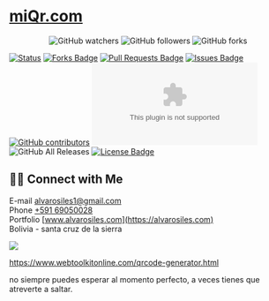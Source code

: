 # [miQr.com](https://alvarosiles11.github.io/miQr.com)
<p align="center">
<img alt="GitHub watchers" src="https://img.shields.io/github/watchers/alvarosiles11/alvarosiles11?style=social"> <img alt="GitHub followers" src="https://img.shields.io/github/followers/alvarosiles11?style=social"> <img alt="GitHub forks" src="https://img.shields.io/github/forks/alvarosiles11/alvarosiles11?style=social">
</p>



[![Status](https://img.shields.io/badge/status-active-success.svg)]() <a href="https://github.com/alvarosiles11/miQr.com/network/members"><img src="https://img.shields.io/github/forks/alvarosiles11/miQr.com" alt="Forks Badge"/></a> <a href="https://github.com/alvarosiles11/miQr.com/pulls"><img src="https://img.shields.io/github/issues-pr/alvarosiles11/miQr.com" alt="Pull Requests Badge"/></a> <a href="https://github.com/alvarosiles11/alvarosiles11/issues"><img src="https://img.shields.io/github/issues/alvarosiles11/miQr.com" alt="Issues Badge"/></a> <a href="https://github.com/alvarosiles11/miQr.com/graphs/contributors"><img alt="GitHub contributors" src="https://img.shields.io/github/contributors/alvarosiles11/miQr.com?color=2b9348"></a> ![GitHub last commit](https://img.shields.io/github/last-commit/alvarosiles11/miQr.com) ![GitHub All Releases](https://img.shields.io/github/downloads/alvarosiles11/miQr.com/total) <a href="https://github.com/alvarosiles11/miQr.com/blob/main/LICENSE"><img src="https://img.shields.io/github/license/alvarosiles11/miQr.com?color=2b9348" alt="License Badge"/></a>

## 🤝🏻 Connect with Me

E-mail alvarosiles1@gmail.com \
Phone [+591 69050028](https://api.whatsapp.com/send?phone=59169050028&text=Hola,%20Alvaro%20vi%20repositorio%20GitHub%20y%20quiero%20preguntarle…) \
Portfolio [www.alvarosiles.com](https://alvarosiles.com) \
Bolivia - santa cruz de la sierra

![](https://komarev.com/ghpvc/?username=alvarosiles11&label=PROFILE+VIEWS)




https://www.webtoolkitonline.com/qrcode-generator.html

no siempre puedes esperar al momento perfecto, a veces tienes que atreverte a saltar.

<!-- Cafiaspirina
alivio sintomático de los dolores ocasionales leves o moderados, como dolores de cabeza, dentales, menstruales, musculares (contracturas) o de espalda (lumbalgia). Estados febriles. -->




<!-- Dexametasona
Alivia la inflamación (hinchazón, calor, enrojecimiento y dolor) y se usa para tratar ciertas formas de artritis; trastornos de la piel, la sangre. -->
